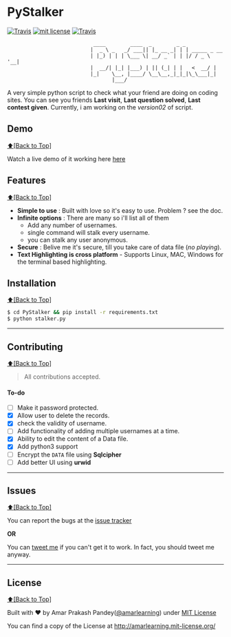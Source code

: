 # PyStalker

<a href="https://travis-ci.org/amarlearning/PyStalker"><img src="https://travis-ci.org/amarlearning/PyStalker.svg?branch=master" alt="Travis"></a>
<a href="http://amarlearning.mit-license.org/"><img src="https://img.shields.io/pypi/l/pyzipcode-cli.svg" alt="mit license"></a>
<a href="https://github.com/amarlearning/PyStalker/issues"><img src="https://camo.githubusercontent.com/926d8ca67df15de5bd1abac234c0603d94f66c00/68747470733a2f2f696d672e736869656c64732e696f2f62616467652f636f6e747269627574696f6e732d77656c636f6d652d627269676874677265656e2e7376673f7374796c653d666c6174" alt="Travis"></a>

```
                            ____        ____  _        _ _
                           |  _ \ _   _/ ___|| |_ __ _| | | _____ _ __
                           | |_) | | | \___ \| __/ _` | | |/ / _ \ '__|
                           |  __/| |_| |___) | || (_| | |   <  __/ |
                           |_|    \__, |____/ \__\__,_|_|_|\_\___|_|
                                  |___/
```

A very simple python script to check what your friend are doing on coding sites. You can see you friends **Last visit**, **Last question solved**, **Last contest given**. Currently, i am working on the _version02_ of script.

## Demo

[:arrow_up:\[Back to Top\]](https://github.com/amarlearning/PyStalker#pystalker)

Watch a live demo of it working here [here](https://youtu.be/HeY2f43b59s)

## Features

[:arrow_up:\[Back to Top\]](https://github.com/amarlearning/PyStalker#pystalker)

-   **Simple to use** : Built with love so it's easy to use. Problem ? see the doc.
-   **Infinite options** : There are many so i'll list all of them
    -   Add any number of usernames.
    -   single command will stalk every username.
    -   you can stalk any user anonymous.
-   **Secure** : Belive me it's secure, till you take care of data file (_no playing_).
-   **Text Highlighting is cross platform** - Supports Linux, MAC, Windows for the terminal based highlighting.

## Installation

[:arrow_up:\[Back to Top\]](https://github.com/amarlearning/PyStalker#pystalker)

```sh
$ cd PyStalker && pip install -r requirements.txt
$ python stalker.py
```

---

## Contributing

[:arrow_up:\[Back to Top\]](https://github.com/amarlearning/PyStalker#pystalker)

> All contributions accepted.

#### To-do

-   [ ] Make it password protected.
-   [x] Allow user to delete the records.
-   [x] check the validity of username.
-   [ ] Add functionality of adding multiple usernames at a time.
-   [x] Ability to edit the content of a Data file.
-   [x] Add python3 support
-   [ ] Encrypt the `DATA` file using **Sqlcipher**
-   [ ] Add better UI using **urwid**

---

## Issues

[:arrow_up:\[Back to Top\]](https://github.com/amarlearning/PyStalker#pystalker)

You can report the bugs at the [issue tracker](https://github.com/amarlearning/PyStalker/issues)

**OR**

You can [tweet me](https://twitter.com/iamarpandey) if you can't get it to work. In fact, you should tweet me anyway.

---

## License

[:arrow_up:\[Back to Top\]](https://github.com/amarlearning/PyStalker#pystalker)

Built with ♥ by Amar Prakash Pandey([@amarlearning](http://github.com/amarlearning)) under [MIT License](http://amarlearning.mit-license.org/)

You can find a copy of the License at http://amarlearning.mit-license.org/
